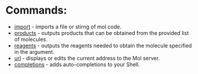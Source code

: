 # Commands:

- [import](./import.md) - imports a file or stirng of mol code.
- [products](./products.md) - outputs products that can be obtained from the provided list of molecules.
- [reagents](./reagents.md) - outputs the reagents needed to obtain the molecule specified in the argument.
- [url](./url.md) - displays or edits the current address to the Mol server.
- [completions](./completions.md) - adds auto-completions to your Shell.
